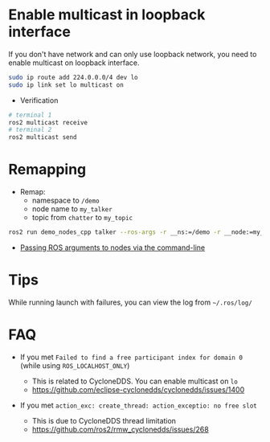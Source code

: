# Enable multicast in loopback interface

If you don't have network and can only use loopback network, you need to enable multicast on loopback interface.

```bash
sudo ip route add 224.0.0.0/4 dev lo
sudo ip link set lo multicast on
```

* Verification

```bash
# terminal 1
ros2 multicast receive
# terminal 2
ros2 multicast send
```

# Remapping

* Remap:
  - namespace to `/demo`
  - node name to `my_talker`
  - topic from `chatter` to `my_topic`

```bash
ros2 run demo_nodes_cpp talker --ros-args -r __ns:=/demo -r __node:=my_talker -r chatter:=my_topic
```

* [Passing ROS arguments to nodes via the command-line](https://docs.ros.org/en/foxy/How-To-Guides/Node-arguments.html)

# Tips

While running launch with failures, you can view the log from `~/.ros/log/`

# FAQ

* If you met `Failed to find a free participant index for domain 0` (while using `ROS_LOCALHOST_ONLY`)
   - This is related to CycloneDDS. You can enable multicast on `lo`
   - https://github.com/eclipse-cyclonedds/cyclonedds/issues/1400

* If you met `action_exc: create_thread: action_exceptio: no free slot`
   - This is due to CycloneDDS thread limitation
   - https://github.com/ros2/rmw_cyclonedds/issues/268

